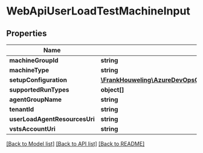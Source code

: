 # WebApiUserLoadTestMachineInput

## Properties
Name | Type | Description | Notes
------------ | ------------- | ------------- | -------------
**machineGroupId** | **string** |  | [optional] 
**machineType** | **string** |  | [optional] 
**setupConfiguration** | [**\FrankHouweling\AzureDevOpsClient\Clt\Model\WebApiSetupParamaters**](WebApiSetupParamaters.md) |  | [optional] 
**supportedRunTypes** | **object[]** |  | [optional] 
**agentGroupName** | **string** |  | [optional] 
**tenantId** | **string** |  | [optional] 
**userLoadAgentResourcesUri** | **string** |  | [optional] 
**vstsAccountUri** | **string** |  | [optional] 

[[Back to Model list]](../README.md#documentation-for-models) [[Back to API list]](../README.md#documentation-for-api-endpoints) [[Back to README]](../README.md)


